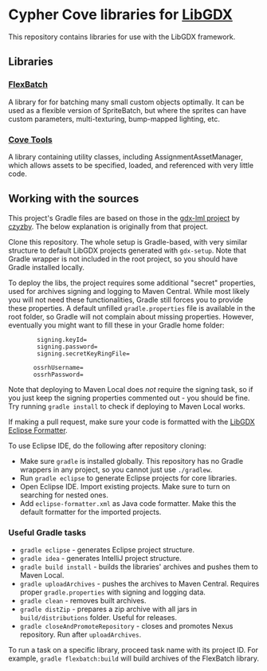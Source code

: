 # Cypher Cove libraries for [LibGDX](https://github.com/libgdx/libgdx)
This repository contains libraries for use with the LibGDX framework.

## Libraries

### [FlexBatch](flexbatch)

A library for for batching many small custom objects optimally. It can be used as a flexible version of SpriteBatch, but where the sprites can have custom parameters, multi-texturing, bump-mapped lighting, etc.

### [Cove Tools](covetools)

A library containing utility classes, including AssignmentAssetManager, which allows assets to be specified, loaded, and referenced with very little code.

## Working with the sources
This project's Gradle files are based on those in the [gdx-lml project](https://github.com/czyzby/gdx-lml) by [czyzby](https://github.com/czyzby/). The below explanation is originally from that project.

Clone this repository. The whole setup is Gradle-based, with very similar structure to default LibGDX projects generated with `gdx-setup`. Note that Gradle wrapper is not included in the root project, so you should have Gradle installed locally.

To deploy the libs, the project requires some additional "secret" properties, used for archives signing and logging to Maven Central. While most likely you will not need these functionalities, Gradle still forces you to provide these properties. A default unfilled `gradle.properties` file is available in the root folder, so Gradle will not complain about missing properties. However, eventually you might want to fill these in your Gradle home folder:
```
        signing.keyId= 
        signing.password= 
        signing.secretKeyRingFile= 

       ossrhUsername= 
       ossrhPassword= 
```
Note that deploying to Maven Local does *not* require the signing task, so if you just keep the signing properties commented out - you should be fine. Try running `gradle install` to check if deploying to Maven Local works.

If making a pull request, make sure your code is formatted with the [LibGDX Eclipse Formatter](https://github.com/libgdx/libgdx/blob/master/eclipse-formatter.xml).

To use Eclipse IDE, do the following after repository cloning:

- Make sure `gradle` is installed globally. This repository has no Gradle wrappers in any project, so you cannot just use `./gradlew`.
- Run `gradle eclipse` to generate Eclipse projects for core libraries.
- Open Eclipse IDE. Import existing projects. Make sure to turn on searching for nested ones.
- Add `eclipse-formatter.xml` as Java code formatter. Make this the default formatter for the imported projects.

### Useful Gradle tasks
- `gradle eclipse` - generates Eclipse project structure.
- `gradle idea` - generates IntelliJ project structure.
- `gradle build install` - builds the libraries' archives and pushes them to Maven Local.
- `gradle uploadArchives` - pushes the archives to Maven Central. Requires proper `gradle.properties` with signing and logging data.
- `gradle clean` - removes built archives.
- `gradle distZip` - prepares a zip archive with all jars in `build/distributions` folder. Useful for releases.
- `gradle closeAndPromoteRepository` - closes and promotes Nexus repository. Run after `uploadArchives`.

To run a task on a specific library, proceed task name with its project ID. For example, `gradle flexbatch:build` will build archives of the FlexBatch library.
